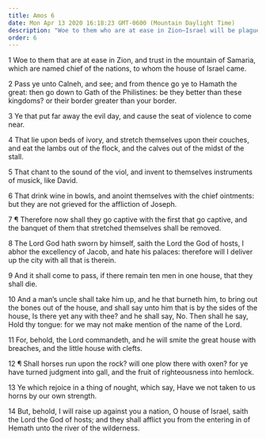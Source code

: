 ```yaml
---
title: Amos 6
date: Mon Apr 13 2020 16:18:23 GMT-0600 (Mountain Daylight Time)
description: "Woe to them who are at ease in Zion—Israel will be plagued with desolation."
order: 6
---
```


1 Woe to them that are at ease in Zion, and trust in the mountain of Samaria, which are named chief of the nations, to whom the house of Israel came.

2 Pass ye unto Calneh, and see; and from thence go ye to Hamath the great: then go down to Gath of the Philistines: be they better than these kingdoms? or their border greater than your border.

3 Ye that put far away the evil day, and cause the seat of violence to come near.

4 That lie upon beds of ivory, and stretch themselves upon their couches, and eat the lambs out of the flock, and the calves out of the midst of the stall.

5 That chant to the sound of the viol, and invent to themselves instruments of musick, like David.

6 That drink wine in bowls, and anoint themselves with the chief ointments: but they are not grieved for the affliction of Joseph.

7 ¶ Therefore now shall they go captive with the first that go captive, and the banquet of them that stretched themselves shall be removed.

8 The Lord God hath sworn by himself, saith the Lord the God of hosts, I abhor the excellency of Jacob, and hate his palaces: therefore will I deliver up the city with all that is therein.

9 And it shall come to pass, if there remain ten men in one house, that they shall die.

10 And a man’s uncle shall take him up, and he that burneth him, to bring out the bones out of the house, and shall say unto him that is by the sides of the house, Is there yet any with thee? and he shall say, No. Then shall he say, Hold thy tongue: for we may not make mention of the name of the Lord.

11 For, behold, the Lord commandeth, and he will smite the great house with breaches, and the little house with clefts.

12 ¶ Shall horses run upon the rock? will one plow there with oxen? for ye have turned judgment into gall, and the fruit of righteousness into hemlock.

13 Ye which rejoice in a thing of nought, which say, Have we not taken to us horns by our own strength.

14 But, behold, I will raise up against you a nation, O house of Israel, saith the Lord the God of hosts; and they shall afflict you from the entering in of Hemath unto the river of the wilderness.
